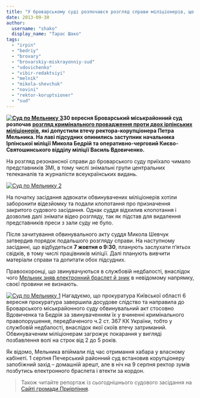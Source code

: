 ```yaml
---
title: "У броварському суді розпочався розгляд справи міліціонерів, що допустили втечу Мельника"
date: 2013-09-30
author: 
  username: "shako"
  display_name: "Тарас Шако"
tags: 
  - "irpin"
  - "bedriy"
  - "brovary"
  - "brovarskiy-miskrayonniy-sud"
  - "vdovichenko"
  - "vibir-redaktsiyi"
  - "melnik"
  - "mikola-shevchuk"
  - "novini"
  - "rektor-koruptsioner"
  - "sud"
---
```


**[![Суд по Мельнику 3](https://mpz.brovary.org/wp-content/uploads/2013/09/Sud-po-Melniku-3.jpg)](https://mpz.brovary.org/wp-content/uploads/2013/09/Sud-po-Melniku-3.jpg)30 вересня Броварський міськрайонний суд розпочав [розгляд кримінального провадження проти двох ірпінських міліціонерів](https://mpz.brovary.org/ukrayinska-pravda-militsioneriv-yaki-progavili-melnika-suditimut-u-brovarah/), які допустили втечу ректора-корупціонера Петра Мельника. На лаві підсудних опинились заступник начальника Ірпінської міліції Микола Бедрій та оперативно-черговий Києво-Святошинського відділу міліції Василь Вдовиченко.**

На розгляд резонансної справи до броварського суду приїхало чимало представників ЗМІ, в тому числі знімальні групи центральних телеканалів та журналісти всеукраїнських видань.

[![Суд по Мельнику 2](https://mpz.brovary.org/wp-content/uploads/2013/09/Sud-po-Melniku-2.jpg)](https://mpz.brovary.org/wp-content/uploads/2013/09/Sud-po-Melniku-2.jpg)

На початку засідання адвокати обвинувачених міліціонерів хотіли заборонити відезйомку та подали клопотання про призначення закритого судового засідання. Однак суддя відхилив клопотання і дозволив далі знімати відео розгляду, так як підстав для видалення представників преси з зали суду не було.

Після зачитування обвинувального акту суддя Микола Шевчук затвердив порядок подальшого розгляду справи. На наступному засіданні, що відбудеться **7 жовтня о 9:30**, планують заслухати п’ятьох свідків, в тому числі працівників міліції. Далі планують вивчити матеріали справи та допитати обох підсудних.

Правоохоронці, що звинувачуються в службовій недбалості, внаслідок чого [Мельник зняв електронний браслет й зник](http://www.pravda.com.ua/news/2013/08/9/6995781/) в невідомому напрямку, своєї провини не визнають.

[![Суд по Мельнику 1](https://mpz.brovary.org/wp-content/uploads/2013/09/Sud-po-Melniku-11.jpg)](https://mpz.brovary.org/wp-content/uploads/2013/09/Sud-po-Melniku-11.jpg) Нагадуємо, що прокуратура Київської області 6 вересня прокуратура завершила досудове слідство та направила до Броварського міськрайонного суду обвинувальний акт стосовно Вдовиченка та Бедрія за звинуваченням їх у вчиненні кримінального правопорушення, передбаченого ч.2 ст. 367 КК України, тобто у службовій недбалості, внаслідок якої скоїв втечу затриманий. Обвинуваченим міліціонерам загрожує покарання у вигляді позбавлення волі на строк від 2 до 5 років.

Як відомо, Мельника впіймали під час отримання хабара у власному кабінеті. 1 серпня Печерський районний суд встановив корупціонеру запобіжний захід – домашній арешт, але в ніч на 9 серпня ректор зумів позбутись електронного браслета і втекти за кордон.

> Також читайте репортаж із сьогоднішнього судового засідання на [Сайті громади Приірпіння](http://www.kotsubynske.com.ua/2013/09/30/%D0%BF%D1%80%D0%BE%D1%86%D0%B5%D1%81-%D0%BD%D0%B0%D0%B4-%D0%BC%D1%96%D0%BB%D1%96%D1%86%D1%96%D0%BE%D0%BD%D0%B5%D1%80%D0%B0%D0%BC%D0%B8-%D1%8F%D0%BA%D1%96-%D0%B2%D0%B8%D0%BF%D1%83%D1%81%D1%82%D0%B8/?utm_source=feedly).
